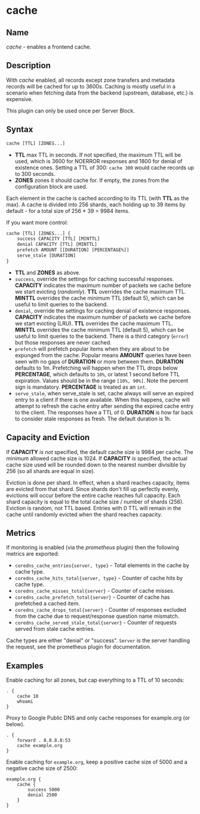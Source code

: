# cache

## Name

*cache* - enables a frontend cache.

## Description

With *cache* enabled, all records except zone transfers and metadata records will be cached for up to
3600s. Caching is mostly useful in a scenario when fetching data from the backend (upstream,
database, etc.) is expensive.

This plugin can only be used once per Server Block.

## Syntax

~~~ txt
cache [TTL] [ZONES...]
~~~

* **TTL** max TTL in seconds. If not specified, the maximum TTL will be used, which is 3600 for
    NOERROR responses and 1800 for denial of existence ones.
    Setting a TTL of 300: `cache 300` would cache records up to 300 seconds.
* **ZONES** zones it should cache for. If empty, the zones from the configuration block are used.

Each element in the cache is cached according to its TTL (with **TTL** as the max).
A cache is divided into 256 shards, each holding up to 39 items by default - for a total size
of 256 * 39 = 9984 items.

If you want more control:

~~~ txt
cache [TTL] [ZONES...] {
    success CAPACITY [TTL] [MINTTL]
    denial CAPACITY [TTL] [MINTTL]
    prefetch AMOUNT [[DURATION] [PERCENTAGE%]]
    serve_stale [DURATION]
}
~~~

* **TTL**  and **ZONES** as above.
* `success`, override the settings for caching successful responses. **CAPACITY** indicates the maximum
  number of packets we cache before we start evicting (*randomly*). **TTL** overrides the cache maximum TTL.
  **MINTTL** overrides the cache minimum TTL (default 5), which can be useful to limit queries to the backend.
* `denial`, override the settings for caching denial of existence responses. **CAPACITY** indicates the maximum
  number of packets we cache before we start evicting (LRU). **TTL** overrides the cache maximum TTL.
  **MINTTL** overrides the cache minimum TTL (default 5), which can be useful to limit queries to the backend.
  There is a third category (`error`) but those responses are never cached.
* `prefetch` will prefetch popular items when they are about to be expunged from the cache.
  Popular means **AMOUNT** queries have been seen with no gaps of **DURATION** or more between them.
  **DURATION** defaults to 1m. Prefetching will happen when the TTL drops below **PERCENTAGE**,
  which defaults to `10%`, or latest 1 second before TTL expiration. Values should be in the range `[10%, 90%]`.
  Note the percent sign is mandatory. **PERCENTAGE** is treated as an `int`.
* `serve_stale`, when serve\_stale is set, cache always will serve an expired entry to a client if there is one
  available.  When this happens, cache will attempt to refresh the cache entry after sending the expired cache
  entry to the client. The responses have a TTL of 0. **DURATION** is how far back to consider
  stale responses as fresh. The default duration is 1h.

## Capacity and Eviction

If **CAPACITY** _is not_ specified, the default cache size is 9984 per cache. The minimum allowed cache size is 1024.
If **CAPACITY** _is_ specified, the actual cache size used will be rounded down to the nearest number divisible by 256 (so all shards are equal in size).

Eviction is done per shard. In effect, when a shard reaches capacity, items are evicted from that shard.
Since shards don't fill up perfectly evenly, evictions will occur before the entire cache reaches full capacity.
Each shard capacity is equal to the total cache size / number of shards (256). Eviction is random, not TTL based.
Entries with 0 TTL will remain in the cache until randomly evicted when the shard reaches capacity.

## Metrics

If monitoring is enabled (via the *prometheus* plugin) then the following metrics are exported:

* `coredns_cache_entries{server, type}` - Total elements in the cache by cache type.
* `coredns_cache_hits_total{server, type}` - Counter of cache hits by cache type.
* `coredns_cache_misses_total{server}` - Counter of cache misses.
* `coredns_cache_prefetch_total{server}` - Counter of cache has prefetched a cached item.
* `coredns_cache_drops_total{server}` - Counter of responses excluded from the cache due to request/response question name mismatch.
* `coredns_cache_served_stale_total{server}` - Counter of requests served from stale cache entries.

Cache types are either "denial" or "success". `Server` is the server handling the request, see the
prometheus plugin for documentation.

## Examples

Enable caching for all zones, but cap everything to a TTL of 10 seconds:

~~~ corefile
. {
    cache 10
    whoami
}
~~~

Proxy to Google Public DNS and only cache responses for example.org (or below).

~~~ corefile
. {
    forward . 8.8.8.8:53
    cache example.org
}
~~~

Enable caching for `example.org`, keep a positive cache size of 5000 and a negative cache size of 2500:

~~~ corefile
example.org {
    cache {
        success 5000
        denial 2500
    }
}
~~~
